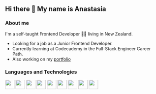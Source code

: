 ## Hi there 👋 My name is Anastasia

### About me

I'm a self-taught Frontend Developer :woman_technologist: living in New Zealand.

- Looking for a job as a Junior Frontend Developer.
- Currently learning at Codecademy in the Full-Stack Engineer Career Path.
- Also working on my [portfolio](https://annastrin.github.io/)

### Languages and Technologies

<img src="https://cdn.jsdelivr.net/gh/devicons/devicon/icons/react/react-original.svg" width=30 height=30/> <img src="https://cdn.jsdelivr.net/gh/devicons/devicon/icons/redux/redux-original.svg" width=30 height=30/> <img src="https://cdn.jsdelivr.net/gh/devicons/devicon/icons/typescript/typescript-original.svg" width=30 height=30/> <img src="https://cdn.jsdelivr.net/gh/devicons/devicon/icons/javascript/javascript-original.svg" width=30 height=30/> <img src="https://cdn.jsdelivr.net/gh/devicons/devicon/icons/css3/css3-original-wordmark.svg" width=30 height=30/> <img src="https://cdn.jsdelivr.net/gh/devicons/devicon/icons/sass/sass-original.svg" width=30 height=30/> <img src="https://cdn.jsdelivr.net/gh/devicons/devicon/icons/html5/html5-original-wordmark.svg" width=30 height=30/> <img src="https://cdn.jsdelivr.net/gh/devicons/devicon/icons/git/git-original.svg" width=30 height=30/> <img src="https://cdn.jsdelivr.net/gh/devicons/devicon/icons/vscode/vscode-original.svg" width=30 height=30/>

<!--
**Annastrin/Annastrin** is a ✨ _special_ ✨ repository because its `README.md` (this file) appears on your GitHub profile.

Here are some ideas to get you started:

- 🔭 I’m currently working on ...
- 🌱 I’m currently learning ...
- 👯 I’m looking to collaborate on ...
- 🤔 I’m looking for help with ...
- 💬 Ask me about ...
- 📫 How to reach me: ...
- 😄 Pronouns: ...
- ⚡ Fun fact: ...
-->
